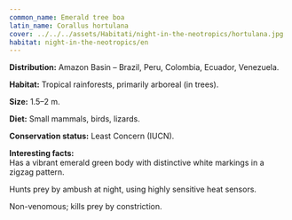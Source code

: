 ```yaml
---
common_name: Emerald tree boa
latin_name: Corallus hortulana
cover: ../../../assets/Habitati/night-in-the-neotropics/hortulana.jpg
habitat: night-in-the-neotropics/en
---
```

**Distribution:** Amazon Basin – Brazil, Peru, Colombia, Ecuador, Venezuela.  

**Habitat:** Tropical rainforests, primarily arboreal (in trees).  

**Size:** 1.5–2 m.  

**Diet:** Small mammals, birds, lizards.  

**Conservation status:** Least Concern (IUCN).  

**Interesting facts:**  
Has a vibrant emerald green body with distinctive white markings in a zigzag pattern.  

Hunts prey by ambush at night, using highly sensitive heat sensors.  

Non-venomous; kills prey by constriction.
